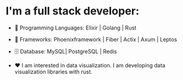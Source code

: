# I'm a full stack developer:

- 📝 Programming Languages: Elixir | Golang | Rust

- 🔧 Frameworks: Phoenixframework | Fiber | Actix | Axum | Leptos

- 🗄 Database: MySQL| PostgreSQL | Redis

- ❤️ I am interested in data visualization. I am developing data visualization libraries with rust.
  
<!--
**LangPham/LangPham** is a ✨ _special_ ✨ repository because its `README.md` (this file) appears on your GitHub profile.

Here are some ideas to get you started:

- 🔭 I’m currently working on ...
- 🌱 I’m currently learning ...
- 👯 I’m looking to collaborate on ...
- 🤔 I’m looking for help with ...
- 💬 Ask me about ...
- 📫 How to reach me: ...
- 😄 Pronouns: ...
- ⚡ Fun fact: ...
-->
